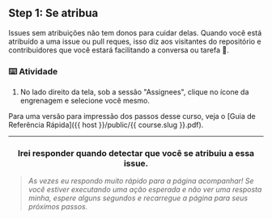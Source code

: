 ## Step 1: Se atribua

Issues sem atribuições não tem donos para cuidar delas. Quando você está atribuído a uma issue ou pull reques, isso diz aos visitantes do repositório e contribuidores que você estará facilitando a conversa ou tarefa :muscle:.

### :keyboard: Atividade

1. No lado direito da tela, sob a sessão "Assignees", clique no ícone da engrenagem e selecione você mesmo. 

Para uma versão para impressão dos passos desse curso, veja o [Guia de Referência Rápida]({{ host }}/public/{{ course.slug }}.pdf).

<hr>
<h3 align="center">Irei responder quando detectar que você se atribuiu a essa issue.</h3>

> _As vezes eu respondo muito rápido para a página acompanhar! Se você estiver executando uma ação esperada e não ver uma resposta minha, espere alguns segundos e recarregue a página para seus próximos passos._
